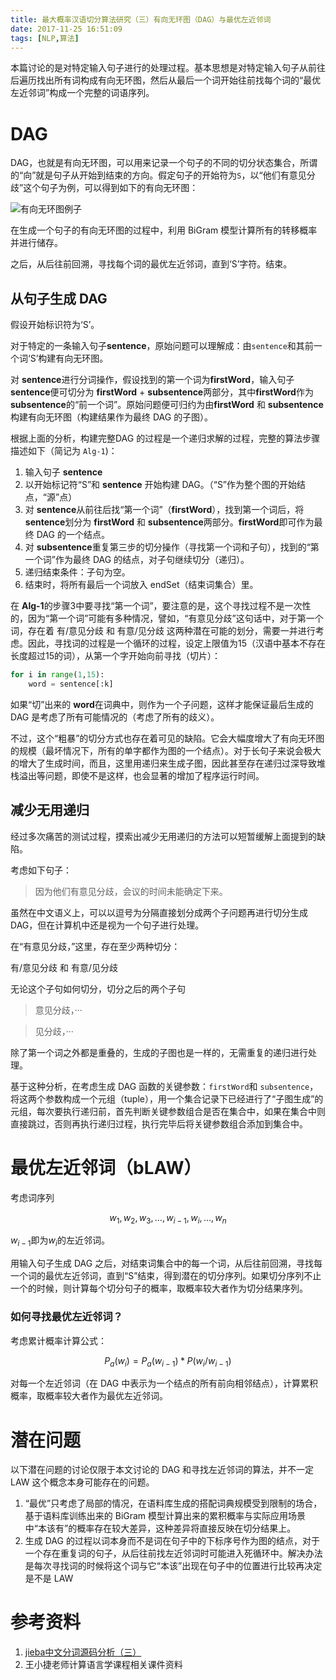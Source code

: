 ```yaml
---
title: 最大概率汉语切分算法研究（三）有向无环图（DAG）与最优左近邻词
date: 2017-11-25 16:51:09
tags: [NLP,算法]
---
```

本篇讨论的是对特定输入句子进行的处理过程。基本思想是对特定输入句子从前往后遍历找出所有词构成有向无环图，然后从最后一个词开始往前找每个词的“最优左近邻词”构成一个完整的词语序列。

<!--more-->

# DAG

DAG，也就是有向无环图，可以用来记录一个句子的不同的切分状态集合，所谓的“向”就是句子从开始到结束的方向。假定句子的开始符为`S`，以“他们有意见分歧”这个句子为例，可以得到如下的有向无环图：

![有向无环图例子](http://7xpabg.com1.z0.glb.clouddn.com/20171126213424_4TTd1D_Screenshot.jpeg)

在生成一个句子的有向无环图的过程中，利用 BiGram 模型计算所有的转移概率并进行储存。

之后，从后往前回溯，寻找每个词的最优左近邻词，直到‘S’字符。结束。

## 从句子生成 DAG

假设开始标识符为‘S’。

对于特定的一条输入句子**sentence**，原始问题可以理解成：由`sentence`和其前一个词‘S’构建有向无环图。

对 **sentence**进行分词操作，假设找到的第一个词为**firstWord**，输入句子 **sentence**便可切分为 **firstWord** + **subsentence**两部分，其中**firstWord**作为 **subsentence**的“前一个词”。原始问题便可归约为由**firstWord** 和 **subsentence**构建有向无环图（构建结果作为最终 DAG 的子图）。

根据上面的分析，构建完整DAG 的过程是一个递归求解的过程，完整的算法步骤描述如下（简记为 `Alg-1`)：

1. 输入句子 **sentence**
2. 以开始标记符“S”和 **sentence** 开始构建 DAG。（“S”作为整个图的开始结点，“源”点）
3. 对 **sentence**从前往后找“第一个词”（**firstWord**），找到第一个词后，将 **sentence**划分为 **firstWord** 和 **subsentence**两部分。**firstWord**即可作为最终 DAG 的一个结点。
4. 对 **subsentence**重复第三步的切分操作（寻找第一个词和子句），找到的“第一个词”作为最终 DAG 的结点，对子句继续切分（递归）。
5. 递归结束条件：子句为空。
6. 结束时，将所有最后一个词放入 endSet（结束词集合）里。

在 **Alg-1**的步骤3中要寻找“第一个词”，要注意的是，这个寻找过程不是一次性的，因为“第一个词”可能有多种情况，譬如，“有意见分歧”这句话中，对于第一个词，存在着 有/意见分歧 和 有意/见分歧 这两种潜在可能的划分，需要一并进行考虑。因此，寻找词的过程是一个循环的过程，设定上限值为15（汉语中基本不存在长度超过15的词），从第一个字开始向前寻找（切片）：

```python
for i in range(1,15):
    word = sentence[:k]
```

如果“切”出来的 **word**在词典中，则作为一个子问题，这样才能保证最后生成的 DAG 是考虑了所有可能情况的（考虑了所有的歧义）。

不过，这个“粗暴”的切分方式也存在着可见的缺陷。它会大幅度增大了有向无环图的规模（最坏情况下，所有的单字都作为图的一个结点）。对于长句子来说会极大的增大了生成时间，而且，这里用递归来生成子图，因此甚至存在递归过深导致堆栈溢出等问题，即使不是这样，也会显著的增加了程序运行时间。

## 减少无用递归

经过多次痛苦的测试过程，摸索出减少无用递归的方法可以短暂缓解上面提到的缺陷。

考虑如下句子：

> 因为他们有意见分歧，会议的时间未能确定下来。

虽然在中文语义上，可以以逗号为分隔直接划分成两个子问题再进行切分生成 DAG，但在计算机中还是视为一个句子进行处理。

在“有意见分歧，”这里，存在至少两种切分：

有/意见分歧 和 有意/见分歧

无论这个子句如何切分，切分之后的两个子句

> 意见分歧，···

> 见分歧，···

除了第一个词之外都是重叠的，生成的子图也是一样的，无需重复的递归进行处理。

基于这种分析，在考虑生成 DAG 函数的关键参数：`firstWord`和 `subsentence`，将这两个参数构成一个元组（tuple），用一个集合记录下已经进行了“子图生成”的元组，每次要执行递归前，首先判断关键参数组合是否在集合中，如果在集合中则直接跳过，否则再执行递归过程，执行完毕后将关键参数组合添加到集合中。

# 最优左近邻词（bLAW）

考虑词序列

$$w_1,w_2,w_3,…,w_{i-1},w_i,…,w_n$$



$w_{i-1}$即为$w_i$的左近邻词。

用输入句子生成 DAG 之后，对结束词集合中的每一个词，从后往前回溯，寻找每一个词的最优左近邻词，直到“S”结束，得到潜在的切分序列。如果切分序列不止一个的时候，则计算每个切分句子的概率，取概率较大者作为切分结果序列。

### 如何寻找最优左近邻词？

考虑累计概率计算公式：

$$P_a(w_i)=P_a (w_{i-1})*P(w_i/w_{i-1})$$

对每一个左近邻词（在 DAG 中表示为一个结点的所有前向相邻结点），计算累积概率，取概率较大者作为最优左近邻词。

# 潜在问题

以下潜在问题的讨论仅限于本文讨论的 DAG 和寻找左近邻词的算法，并不一定 LAW 这个概念本身可能存在的问题。

1. “最优”只考虑了局部的情况，在语料库生成的搭配词典规模受到限制的场合，基于语料库训练出来的 BiGram 模型计算出来的累积概率与实际应用场景中“本该有”的概率存在较大差异，这种差异将直接反映在切分结果上。
2. 生成 DAG 的过程以词本身而不是词在句子中的下标序号作为图的结点，对于一个存在重复词的句子，从后往前找左近邻词时可能进入死循环中。解决办法是每次寻找词的时候将这个词与它“本该”出现在句子中的位置进行比较再决定是不是 LAW

# 参考资料

1. [jieba中文分词源码分析（三）](http://www.voidcn.com/article/p-gnpklsla-sp.html)
2. 王小捷老师计算语言学课程相关课件资料